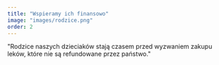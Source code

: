 ```yaml
---
title: "Wspieramy ich finansowo"
image: "images/rodzice.png"
order: 2
---
```


"Rodzice naszych dzieciaków stają czasem przed wyzwaniem zakupu leków, które nie są refundowane przez państwo."
